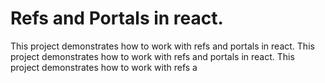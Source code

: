 # Refs and Portals in react.

This project demonstrates how to work with refs and portals in react.
This project demonstrates how to work with refs and portals in react.
This project demonstrates how to work with refs a